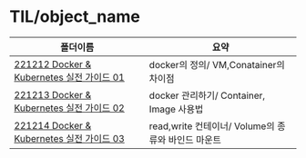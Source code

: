 # TIL/object_name

| 폴더이름                                                                                                         | 요약                                   |
| ------------------------------------------------------------------------------------------------------------ | ------------------------------------ |
| [221212 Docker & Kubernetes 실전 가이드 01](https://github.com/seho27060/TIL/tree/master/Docker/221212_Docker_01) | docker의 정의/ VM,Conatainer의 차이점       |
| [221213 Docker & Kubernetes 실전 가이드 02](https://github.com/seho27060/TIL/tree/master/Docker/221213_Docker_02) | docker 관리하기/ Container, Image 사용법    |
| [221214 Docker & Kubernetes 실전 가이드 03](https://github.com/seho27060/TIL/tree/master/Docker/221214_Docker_03) | read,write 컨테이너/ Volume의 종류와 바인드 마운트 |
